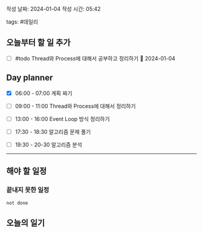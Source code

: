
작성 날짜: 2024-01-04
작성 시간: 05:42

tags: #데일리

## 오늘부터 할 일 추가
- [ ] #todo Thread와 Process에 대해서 공부하고 정리하기 📅 2024-01-04

## Day planner
- [x] 06:00 - 07:00 계획 짜기
- [ ] 09:00 - 11:00 Thread와 Process에 대해서 정리하기
- [ ] 13:00 - 16:00 Event Loop 방식 정리하기
- [ ] 17:30 - 18:30 알고리즘 문제 풀기
- [ ] 19:30 - 20-30 알고리즘 분석

  
---  
## 해야 할 일정  
### 끝내지 못한 일정

```tasks
not done
```
## 오늘의 일기
